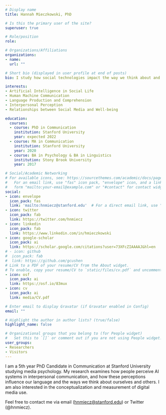 ```yaml
---
# Display name
title: Hannah Mieczkowski, PhD

# Is this the primary user of the site?
superuser: true

# Role/position
role:

# Organizations/Affiliations
organizations:
- name:
  url: ""

# Short bio (displayed in user profile at end of posts)
bio: I study how social technologies impact the way we think about and talk to each other using survey-based, experimental and text analysis methods. 

interests:
- Artificial Intelligence in Social Life
- Human Machine Communication
- Language Production and Comprehension
- Interpersonal Perception
- Relationships between Social Media and Well-being

education:
  courses:
  - course: PhD in Communication
    institution: Stanford University
    year: expected 2022
  - course: MA in Communication
    institution: Stanford University
    year: 2020
  - course: BA in Psychology & BA in Linguistics
    institution: Stony Brook University
    year: 2017

# Social/Academic Networking
# For available icons, see: https://sourcethemes.com/academic/docs/page-builder/#icons
#   For an email link, use "fas" icon pack, "envelope" icon, and a link in the
#   form "mailto:your-email@example.com" or "#contact" for contact widget.
social:
- icon: envelope
  icon_pack: fas
  link: 'mailto:hnmiecz@stanford.edu'  # For a direct email link, use "mailto:test@example.org".
- icon: twitter
  icon_pack: fab
  link: https://twitter.com/hnmiecz
- icon: linkedin
  icon_pack: fab
  link: https://www.linkedin.com/in/hmieczkowski
- icon: google-scholar
  icon_pack: ai
  link: https://scholar.google.com/citations?user=73XFcZIAAAAJ&hl=en
# - icon: github
#  icon_pack: fab
#  link: https://github.com/gcushen
# Link to a PDF of your resume/CV from the About widget.
# To enable, copy your resume/CV to `static/files/cv.pdf` and uncomment the lines below.
- icon: osf
  icon_pack: ai
  link: https://osf.io/83mux
- icon: cv
  icon_pack: ai
  link: media/CV.pdf

# Enter email to display Gravatar (if Gravatar enabled in Config)
email: ""

# Highlight the author in author lists? (true/false)
highlight_name: false

# Organizational groups that you belong to (for People widget)
#   Set this to `[]` or comment out if you are not using People widget.
user_groups:
- Researchers
- Visitors
---
```


I am a 5th year PhD Candidate in Communication at Stanford University studying media psychology. My research examines how people perceive AI systems in interpersonal communication, and how these perceptions influence our language and the ways we think about ourselves and others. I am also interested in the conceptualization and measurement of digital media use.

Feel free to contact me via email (hnmiecz@stanford.edu) or Twitter (@hnmiecz).

